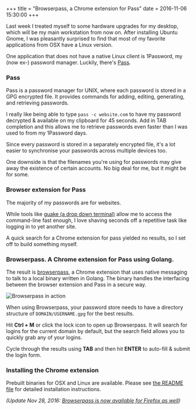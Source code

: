 +++
title = "Browserpass, a Chrome extension for Pass"
date = 2016-11-06 15:30:00
+++

Last week I treated myself to some hardware upgrades for my desktop, which will be my main workstation from now on.
After installing Ubuntu Gnome, I was pleasantly surprised to find that most of my favorite applications from OSX have a Linux version.

One application that does not have a native Linux client is 1Password, my (now ex-) password manager. Luckily, there's [Pass](https://www.passwordstore.org/).

### Pass

Pass is a password manager for UNIX, where each password is stored in a GPG encrypted file. It provides commands for adding, editing, generating, and retrieving passwords.

I really like being able to type `pass -c website.com` to have my password decrypted & available on my clipboard for 45 seconds. Add in TAB completion and this allows me to retrieve passwords even faster than I was used to from my 1Password days.

Since every password is stored in a separately encrypted file, it's a lot easier to synchronise your passwords across multiple devices too.

One downside is that the filenames you're using for passwords may give away the existence of certain accounts. No big deal for me, but it might be for some.

### Browser extension for Pass

The majority of my passwords are for websites.

While tools like [guake (a drop down terminal)](http://guake-project.org/) allow me to access the command-line fast enough, I love shaving seconds off a repetitive task like logging in to yet another site.

A quick search for a Chrome extension for pass yielded no results, so I set off to build something myself.

### Browserpass. A Chrome extension for Pass using Golang.

The result is [browserpass](https://github.com/dannyvankooten/browserpass), a Chrome extension that uses native messaging to talk to a local binary written in Golang. The binary handles the interfacing between the browser extension and Pass in a secure way.

![Browserpass in action](/media/browserpass.gif)

When using Browserpass, your password store needs to have a directory structure of `DOMAIN/USERNAME.gpg` for the best results.

Hit <strong>Ctrl + M</strong> or click the lock icon to open up Browserpass. It will search for logins for the current domain by default, but the search field allows you to quickly grab any of your logins.

Cycle through the results using <strong>TAB</strong> and then hit <strong>ENTER</strong> to auto-fill & submit the login form.

### Installing the Chrome extension

Prebuilt binaries for OSX and Linux are available. Please see [the README file](https://github.com/dannyvankooten/chrome-gopass/blob/master/README.md) for detailed installation instructions.

_(Update Nov 28, 2016: [Browserpass is now available for Firefox as well](https://dannyvankooten.com/browserpass-for-firefox/))_
